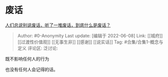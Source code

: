 # 废话
[人们总说别说废话，听了一堆废话，到底什么是废话？](https://www.zhihu.com/question/35132214/answer/2519414179)

> Author: #0-Anonymity
> Last update: [编辑于 2022-06-08]
> Link: [[城府]] [[过渡性价值观]] [[无事生非]] [[感谢]] [[说实话]]
> Tag: #合集/合集1-概念与定义
> 评论区:
> 泛讨论:

既不影响任何人的行为

也没有任何人会记得的话。
